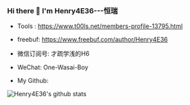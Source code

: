 ### Hi there 👋   I'm Henry4E36---恒瑞

<!--
**Henry4E36/Henry4E36** is a ✨ _special_ ✨ repository because its `README.md` (this file) appears on your GitHub profile.

Here are some ideas to get you started:

- 🔭 I’m currently working on ...
- 🌱 I’m currently learning ...
- 👯 I’m looking to collaborate on ...
- 🤔 I’m looking for help with ...
- 💬 Ask me about ...
- 📫 How to reach me: ...
- 😄 Pronouns: ...
- ⚡ Fun fact: ...
-->
- Tools : https://www.t00ls.net/members-profile-13795.html

- freebuf: https://www.freebuf.com/author/Henry4E36

- 微信订阅号: 才疏学浅的H6

- WeChat: One-Wasai-Boy

- My Github:

![Henry4E36's github stats](https://github-readme-stats.vercel.app/api?username=Henry4E36&show_icons=true&theme=radical)







